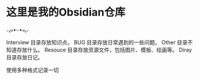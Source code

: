 # 这里是我的Obsidian仓库
⸜₍๑•⌔•๑₎⸝ 

Interview 目录存放知识点。
BUG 目录存放日常遇到的一些问题。
Other 目录不知道存放什么。
Resouce 目录存放资源文件，包括图片、模板、绘画等。
Diray 目录存放日记。

使用多种格式记录一切